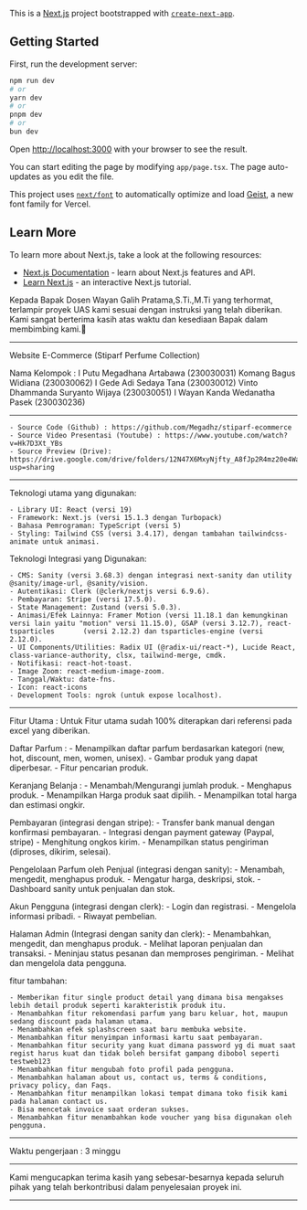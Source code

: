 This is a [Next.js](https://nextjs.org) project bootstrapped with [`create-next-app`](https://nextjs.org/docs/app/api-reference/cli/create-next-app).

## Getting Started

First, run the development server:

```bash
npm run dev
# or
yarn dev
# or
pnpm dev
# or
bun dev
```

Open [http://localhost:3000](http://localhost:3000) with your browser to see the result.

You can start editing the page by modifying `app/page.tsx`. The page auto-updates as you edit the file.

This project uses [`next/font`](https://nextjs.org/docs/app/building-your-application/optimizing/fonts) to automatically optimize and load [Geist](https://vercel.com/font), a new font family for Vercel.

## Learn More

To learn more about Next.js, take a look at the following resources:

- [Next.js Documentation](https://nextjs.org/docs) - learn about Next.js features and API.
- [Learn Next.js](https://nextjs.org/learn) - an interactive Next.js tutorial.

Kepada Bapak Dosen Wayan Galih Pratama,S.Ti.,M.Ti yang terhormat, 
terlampir proyek UAS kami sesuai dengan instruksi yang telah diberikan. 
Kami sangat berterima kasih atas waktu dan kesediaan Bapak dalam membimbing kami.🙏

-------------------------------------------------------------------------

Website E-Commerce (Stiparf Perfume Collection)

Nama Kelompok : 
I Putu Megadhana Artabawa (230030031)
Komang Bagus Widiana  (230030062)
I Gede Adi Sedaya Tana  (230030012)
Vinto Dhammanda Suryanto Wijaya  (230030051)
I Wayan Kanda Wedanatha Pasek  (230030236)

-------------------------------------------------------------------------

    - Source Code (Github) : https://github.com/Megadhz/stiparf-ecommerce
    - Source Video Presentasi (Youtube) : https://www.youtube.com/watch?v=Hk7D3Xt_YBs
    - Source Preview (Drive): https://drive.google.com/drive/folders/12N47X6MxyNjfty_A8fJp2R4mz20e4WaR?usp=sharing

-------------------------------------------------------------------------

Teknologi utama yang digunakan:

    - Library UI: React (versi 19)
    - Framework: Next.js (versi 15.1.3 dengan Turbopack)
    - Bahasa Pemrograman: TypeScript (versi 5)
    - Styling: Tailwind CSS (versi 3.4.17), dengan tambahan tailwindcss-animate untuk animasi.

Teknologi Integrasi yang Digunakan:

    - CMS: Sanity (versi 3.68.3) dengan integrasi next-sanity dan utility @sanity/image-url, @sanity/vision.
    - Autentikasi: Clerk (@clerk/nextjs versi 6.9.6).
    - Pembayaran: Stripe (versi 17.5.0).
    - State Management: Zustand (versi 5.0.3).
    - Animasi/Efek Lainnya: Framer Motion (versi 11.18.1 dan kemungkinan versi lain yaitu "motion" versi 11.15.0), GSAP (versi 3.12.7), react-tsparticles       (versi 2.12.2) dan tsparticles-engine (versi 2.12.0).
    - UI Components/Utilities: Radix UI (@radix-ui/react-*), Lucide React, class-variance-authority, clsx, tailwind-merge, cmdk.
    - Notifikasi: react-hot-toast.
    - Image Zoom: react-medium-image-zoom.
    - Tanggal/Waktu: date-fns.
    - Icon: react-icons
    - Development Tools: ngrok (untuk expose localhost).


-------------------------------------------------------------------------

Fitur Utama :
Untuk Fitur utama sudah 100% diterapkan dari referensi pada excel yang diberikan.

Daftar Parfum : 
    - Menampilkan daftar parfum berdasarkan kategori (new, hot, discount, men, women, unisex).
    - Gambar produk yang dapat diperbesar.
    - Fitur pencarian produk.

Keranjang Belanja : 
    - Menambah/Mengurangi jumlah produk.
    - Menghapus produk.
    - Menampilkan Harga produk saat dipilih.
    - Menampilkan total harga dan estimasi ongkir.

Pembayaran (integrasi dengan stripe):
    - Transfer bank manual dengan konfirmasi pembayaran.
    - Integrasi dengan payment gateway (Paypal, stripe)
    - Menghitung ongkos kirim.
    - Menampilkan status pengiriman (diproses, dikirim, selesai).

Pengelolaan Parfum oleh Penjual (integrasi dengan sanity): 
    - Menambah, mengedit, menghapus produk.
    - Mengatur harga, deskripsi, stok.
    - Dashboard sanity untuk penjualan dan stok.

Akun Pengguna (integrasi dengan clerk): 
    - Login dan registrasi.
    - Mengelola informasi pribadi.
    - Riwayat pembelian.

Halaman Admin (Integrasi dengan sanity dan clerk):
    - Menambahkan, mengedit, dan menghapus produk.
    - Melihat laporan penjualan dan transaksi.
    - Meninjau status pesanan dan memproses pengiriman.
    - Melihat dan mengelola data pengguna.


fitur tambahan:
 
    - Memberikan fitur single product detail yang dimana bisa mengakses lebih detail produk seperti karakteristik produk itu.
    - Menambahkan fitur rekomendasi parfum yang baru keluar, hot, maupun sedang discount pada halaman utama.
    - Menambahkan efek splashscreen saat baru membuka website.
    - Menambahkan fitur menyimpan informasi kartu saat pembayaran.
    - Menambahkan fitur security yang kuat dimana password yg di muat saat regist harus kuat dan tidak boleh bersifat gampang dibobol seperti testweb123
    - Menambahkan fitur mengubah foto profil pada pengguna.
    - Menambahkan halaman about us, contact us, terms & conditions, privacy policy, dan Faqs.
    - Menambahkan fitur menampilkan lokasi tempat dimana toko fisik kami pada halaman contact us.
    - Bisa mencetak invoice saat orderan sukses. 
    - Menambahkan fitur menambahkan kode voucher yang bisa digunakan oleh pengguna.

-------------------------------------------------------------------------

Waktu pengerjaan : 3 minggu

-------------------------------------------------------------------------

Kami mengucapkan terima kasih yang sebesar-besarnya kepada 
seluruh pihak yang telah berkontribusi dalam penyelesaian proyek ini.

-------------------------------------------------------------------------

